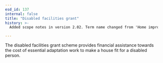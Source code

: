 ```yaml
---
esd_id: 137
internal: false
title: "Disabled facilities grant"
history: >-
  Added scope notes in version 2.02. Term name changed from 'Home improvements - disability facility grant for a private property' to 'Housing - improvements - disability facility grant for a private property' in version 3.00. Name changed to 'Disabled facilities grant' in version 4.00.

---
```


The disabled facilities grant scheme provides financial assistance towards the cost of essential adaptation work to make a house fit for a disabled person.

